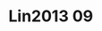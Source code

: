 <a name="material" />

# Lin2013 09
<script type="application/ld+json">
  {
    "@context": "https://schema.org/",
    "@type": "ChemicalSubstance",
    "http://purl.org/dc/terms/conformsTo":
      {
        "@type": "CreativeWork",
        "@id": "https://bioschemas.org/profiles/ChemicalSubstance/0.4-RELEASE/"
      },
    "@id": "https://egonw.github.io/nanowiki/nanowiki456.html#material",
    "name": "Lin2013 09",
    "sameAs": "http://127.0.0.1/mediawiki/index.php/Special:URIResolver/Lin2013_09"
  }
</script>

